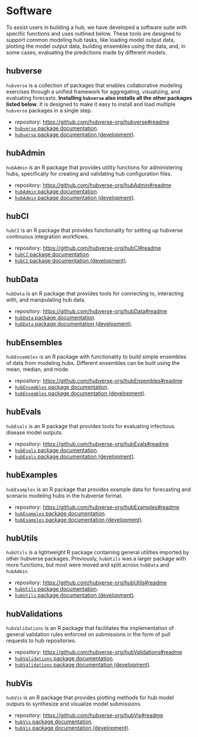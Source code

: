 # Software

To assist users in building a hub, we have developed a software suite with specific functions and uses outlined below. These tools are designed to support common modeling hub tasks, like loading model output data, plotting the model output data, building ensembles using the data, and, in some cases, evaluating the predictions made by different models.

## hubverse

`hubverse` is a collection of packages that enables collaborative modeling exercises through a unified framework for aggregating, visualizing, and evaluating forecasts. **Installing `hubverse` also installs all the other packages listed below**. It is designed to make it easy to install and load multiple `hubverse` packages in a single step.

- repository: <https://github.com/hubverse-org/hubverse#readme>
- [`hubverse` package documentation](https://hubverse-org.github.io/hubverse).
- [`hubverse` package documentation (development)](https://hubverse-org.github.io/hubverse/dev/).

## hubAdmin

`hubAdmin` is an R package that provides utility functions for administering hubs, specifically for creating and validating hub configuration files.

- repository: <https://github.com/hubverse-org/hubAdmin#readme>
- [`hubAdmin` package documentation](https://hubverse-org.github.io/hubAdmin).
- [`hubAdmin` package documentation (development)](https://hubverse-org.github.io/hubAdmin/dev/).

## hubCI

`hubCI` is an R package that provides functionality for setting up hubverse continuous integration workflows.

- repository: <https://github.com/hubverse-org/hubCI#readme>
- [`hubCI` package documentation](https://hubverse-org.github.io/hubCI).
- [`hubCI` package documentation (development)](https://hubverse-org.github.io/hubCI/dev/).

## hubData

`hubData` is an R package that provides tools for connecting to, interacting with, and manipulating hub data.

- repository: <https://github.com/hubverse-org/hubData#readme>
- [`hubData` package documentation](https://hubverse-org.github.io/hubData).
- [`hubData` package documentation (development)](https://hubverse-org.github.io/hubData/dev/).

## hubEnsembles

`hubEnsembles` is an R package with functionality to build simple ensembles of data from modeling hubs. Different ensembles can be built using the mean, median, and mode.

- repository: <https://github.com/hubverse-org/hubEnsembles#readme>
- [`hubEnsembles` package documentation](https://hubverse-org.github.io/hubEnsembles).
- [`hubEnsembles` package documentation (development)](https://hubverse-org.github.io/hubEnsembles/dev/).

## hubEvals

`hubEvals` is an R package that provides tools for evaluating infectious disease model outputs.

- repository: <https://github.com/hubverse-org/hubEvals#readme>
- [`hubEvals` package documentation](https://hubverse-org.github.io/hubEvals).
- [`hubEvals` package documentation (development)](https://hubverse-org.github.io/hubEvals/dev/).

## hubExamples

`hubExamples` is an R package that provides example data for forecasting and scenario modeling hubs in the hubverse format.

- repository: <https://github.com/hubverse-org/hubExamples#readme>
- [`hubExamples` package documentation](https://hubverse-org.github.io/hubExamples).
- [`hubExamples` package documentation (development)](https://hubverse-org.github.io/hubExamples/dev/).

## hubUtils

`hubUtils` is a lightweight R package containing general utilities imported by other hubverse packages. Previously, `hubUtils` was a larger package with more functions, but most were moved and split across `hubData` and `hubAdmin`.

- repository: <https://github.com/hubverse-org/hubUtils#readme>
- [`hubUtils` package documentation](https://hubverse-org.github.io/hubUtils).
- [`hubUtils` package documentation (development)](https://hubverse-org.github.io/hubUtils/dev/).

## hubValidations

`hubValidations` is an R package that facilitates the implementation of general validation rules enforced on submissions in the form of pull requests to hub repositories.

- repository: <https://github.com/hubverse-org/hubValidations#readme>
- [`hubValidations` package documentation](https://hubverse-org.github.io/hubValidations).
- [`hubValidations` package documentation (development)](https://hubverse-org.github.io/hubValidations/dev/).

## hubVis

`hubVis` is an R package that provides plotting methods for hub model outputs to synthesize and visualize model submissions.

- repository: <https://github.com/hubverse-org/hubVis#readme>
- [`hubVis` package documentation](https://hubverse-org.github.io/hubVis).
- [`hubVis` package documentation (development)](https://hubverse-org.github.io/hubVis/dev/).

